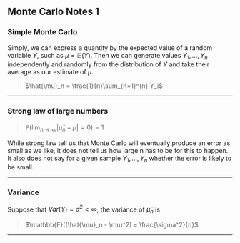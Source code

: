 ## Monte Carlo Notes 1

### Simple Monte Carlo

Simply, we can express a quantity by the expected value of a random variable $Y$, such as $\mu = \mathbb{E}(Y)$. Then we can generate values $Y_1,...,Y_n$ independently and randomly from the distribution of $Y$ and take their average as our estimate of $\mu$.

> $\hat{\mu}_n = \frac{1}{n}\sum_{n=1}^{n} Y_i$

---

### Strong law of large numbers

> $\mathbb{P}(\lim_{n\to\infty} |\hat{\mu}_n-\mu| = 0) = 1$

While strong law tell us that Monte Carlo will eventually produce an error as small as we like, it does not tell us how large n has to be for this to happen. It also does not say for a given sample $Y_1, ..., Y_n$ whether the error is likely to be small.

---

### Variance

Suppose that $Var(Y) = \sigma^2 < \infty$, the variance of $\hat{\mu}_n$ is

> $\mathbb{E}((\hat{\mu}_n - \mu)^2) = \frac{\sigma^2}{n}$

---